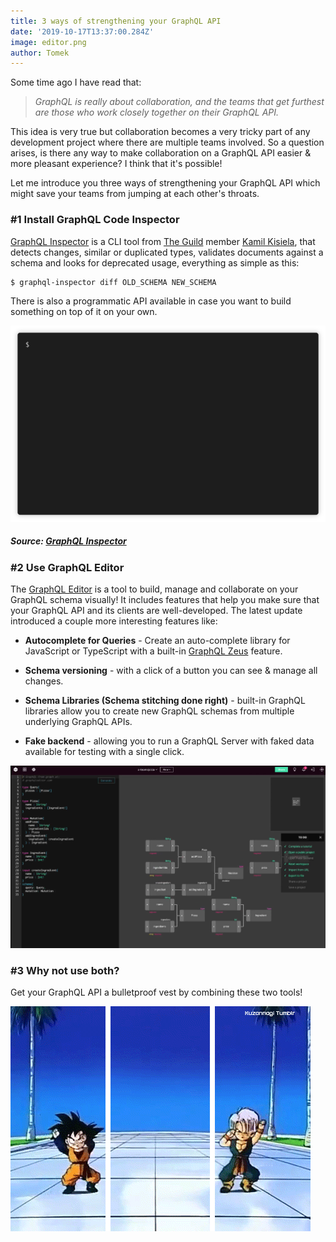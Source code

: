 ```yaml
---
title: 3 ways of strengthening your GraphQL API
date: '2019-10-17T13:37:00.284Z'
image: editor.png
author: Tomek
---
```

  
Some time ago I have read that:

> *GraphQL is really about collaboration, and the teams that get furthest are those who work closely together on their GraphQL API.*

This idea is very true but collaboration becomes a very tricky part of any development project where there are multiple teams involved. So a question arises, is there any way to make collaboration on a GraphQL API easier & more pleasant experience? I think that it's possible!

Let me introduce you three ways of strengthening your GraphQL API which might save your teams from jumping at each other's throats.


### #1 Install GraphQL Code Inspector

[GraphQL Inspector](https://graphql-inspector.com/) is a CLI tool from [The Guild](https://medium.com/the-guild) member [Kamil Kisiela](https://github.com/kamilkisiela/), that detects changes, similar or duplicated types, validates documents against a schema and looks for deprecated usage, everything as simple as this:

```
$ graphql-inspector diff OLD_SCHEMA NEW_SCHEMA
```

There is also a programmatic API available in case you want to build something on top of it on your own.

![GraphQL Inspector CLI](gqlinspector.gif)
##### Source: [GraphQL Inspector](https://medium.com/the-guild/graphql-inspector-481c1a5ef616)


### #2 Use GraphQL Editor

The [GraphQL Editor](graphqleditor.com) is a tool to build, manage and collaborate on your GraphQL schema visually! It includes features that help you make sure that your GraphQL API and its clients are well-developed. The latest update introduced a couple more interesting features like:

- **Autocomplete for Queries**  - Create an auto-complete library for JavaScript or TypeScript with a built-in [GraphQL Zeus](https://github.com/graphql-editor/graphql-zeus) feature.

- **Schema versioning** - with a click of a button you can see & manage all changes.

- **Schema Libraries (Schema stitching done right)** - built-in GraphQL libraries allow you to create new GraphQL schemas from multiple underlying GraphQL APIs.

- **Fake backend** - allowing you to run a GraphQL Server with faked data available for testing with a single click.

[![GraphQL Editor](gqleditor.png)](graphqleditor.com)



### #3 Why not use both?

Get your GraphQL API a bulletproof vest by combining these two tools!

![Fusion](fusion.gif)